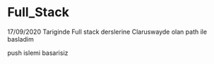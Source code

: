 # Full_Stack
17/09/2020 Tariginde Full stack derslerine Claruswayde olan path ile basladim

push islemi basarisiz
